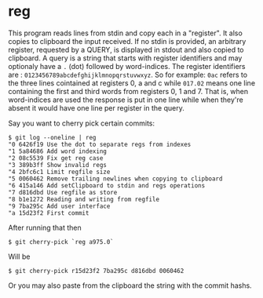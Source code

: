 # reg

This program reads lines from stdin and copy each in a "register".  It also
copies to clipboard the input received. If no stdin is provided, an arbitrary
register, requested by a QUERY, is displayed in stdout and also copied to
clipboard. A query is a string that starts with register identifiers and may
optionaly have a `.` (dot) followed by word-indices. The register identifiers
are : `0123456789abcdefghijklmnopqrstuvwxyz`. So for example: `0ac` refers to
the three lines cointained at registers 0, a and c while `017.02` means one
line containing the first and third words from registers 0, 1 and 7.  That is,
when word-indices are used the response is put in one line while when they're
absent it would have one line per register in the query.


Say you want to cherry pick certain commits:

```
$ git log --oneline | reg
"0 6426f19 Use the dot to separate regs from indexes
"1 5a84686 Add word indexing
"2 08c5539 Fix get reg case
"3 389b3ff Show invalid regs
"4 2bfc6c1 Limit regfile size
"5 0060462 Remove trailing newlines when copying to clipboard
"6 415a146 Add setClipboard to stdin and regs operations
"7 d816dbd Use regfile as store
"8 b1e1272 Reading and writing from regfile
"9 7ba295c Add user interface
"a 15d23f2 First commit
```

After running that then

```
$ git cherry-pick `reg a975.0`
```

Will be 
```
$ git cherry-pick r15d23f2 7ba295c d816dbd 0060462

```

Or you may also paste from the clipboard the string with the commit hashs.
